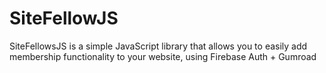 # SiteFellowJS
 
SiteFellowsJS is a simple JavaScript library that allows you to easily add membership functionality to your website, using Firebase Auth + Gumroad